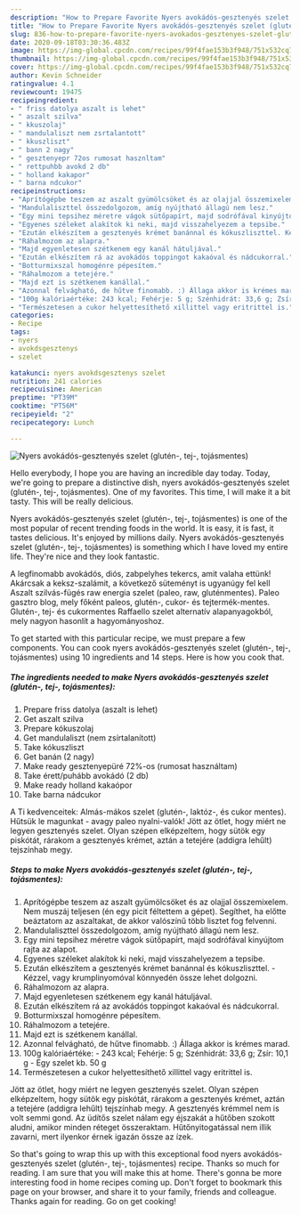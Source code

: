 ```yaml
---
description: "How to Prepare Favorite Nyers avokádós-gesztenyés szelet (glutén-, tej-, tojásmentes)"
title: "How to Prepare Favorite Nyers avokádós-gesztenyés szelet (glutén-, tej-, tojásmentes)"
slug: 836-how-to-prepare-favorite-nyers-avokados-gesztenyes-szelet-gluten-tej-tojasmentes
date: 2020-09-18T03:30:36.483Z
image: https://img-global.cpcdn.com/recipes/99f4fae153b3f948/751x532cq70/nyers-avokados-gesztenyes-szelet-gluten-tej-tojasmentes-recept-foto.jpg
thumbnail: https://img-global.cpcdn.com/recipes/99f4fae153b3f948/751x532cq70/nyers-avokados-gesztenyes-szelet-gluten-tej-tojasmentes-recept-foto.jpg
cover: https://img-global.cpcdn.com/recipes/99f4fae153b3f948/751x532cq70/nyers-avokados-gesztenyes-szelet-gluten-tej-tojasmentes-recept-foto.jpg
author: Kevin Schneider
ratingvalue: 4.1
reviewcount: 19475
recipeingredient:
- " friss datolya aszalt is lehet"
- " aszalt szilva"
- " kkuszolaj"
- " mandulaliszt nem zsrtalantott"
- " kkuszliszt"
- " bann 2 nagy"
- " gesztenyepr 72os rumosat hasznltam"
- " rettpuhbb avokd 2 db"
- " holland kakapor"
- " barna ndcukor"
recipeinstructions:
- "Aprítógépbe teszem az aszalt gyümölcsöket és az olajjal összemixelem. Nem muszáj teljesen (én egy picit féltettem a gépet). Segíthet, ha előtte beáztatom az aszaltakat, de akkor valószínű több lisztet fog felvenni."
- "Mandulaliszttel összedolgozom, amíg nyújtható állagú nem lesz."
- "Egy mini tepsihez méretre vágok sütőpapírt, majd sodrófával kinyújtom rajta az alapot."
- "Egyenes széleket alakítok ki neki, majd visszahelyezem a tepsibe."
- "Ezután elkészítem a gesztenyés krémet banánnal és kókuszliszttel. Kézzel, vagy krumplinyomóval könnyedén össze lehet dolgozni."
- "Ráhalmozom az alapra."
- "Majd egyenletesen szétkenem egy kanál hátuljával."
- "Ezután elkészítem rá az avokádós toppingot kakaóval és nádcukorral."
- "Botturmixszal homogénre pépesítem."
- "Ráhalmozom a tetejére."
- "Majd ezt is szétkenem kanállal."
- "Azonnal felvágható, de hűtve finomabb. :) Állaga akkor is krémes marad."
- "100g kalóriaértéke: 243 kcal; Fehérje: 5 g; Szénhidrát: 33,6 g; Zsír: 10,1 g Egy szelet kb. 50 g"
- "Természetesen a cukor helyettesíthető xillittel vagy eritrittel is."
categories:
- Recipe
tags:
- nyers
- avokdsgesztenys
- szelet

katakunci: nyers avokdsgesztenys szelet 
nutrition: 241 calories
recipecuisine: American
preptime: "PT39M"
cooktime: "PT56M"
recipeyield: "2"
recipecategory: Lunch

---
```



![Nyers avokádós-gesztenyés szelet (glutén-, tej-, tojásmentes)](https://img-global.cpcdn.com/recipes/99f4fae153b3f948/751x532cq70/nyers-avokados-gesztenyes-szelet-gluten-tej-tojasmentes-recept-foto.jpg)

Hello everybody, I hope you are having an incredible day today. Today, we're going to prepare a distinctive dish, nyers avokádós-gesztenyés szelet (glutén-, tej-, tojásmentes). One of my favorites. This time, I will make it a bit tasty. This will be really delicious.

Nyers avokádós-gesztenyés szelet (glutén-, tej-, tojásmentes) is one of the most popular of recent trending foods in the world. It is easy, it is fast, it tastes delicious. It's enjoyed by millions daily. Nyers avokádós-gesztenyés szelet (glutén-, tej-, tojásmentes) is something which I have loved my entire life. They're nice and they look fantastic.

A legfinomabb avokádós, diós, zabpelyhes tekercs, amit valaha ettünk! Akárcsak a keksz-szalámit, a következő süteményt is ugyanúgy fel kell Aszalt szilvás-fügés raw energia szelet (paleo, raw, gluténmentes). Paleo gasztro blog, mely főként paleos, glutén-, cukor- és tejtermék-mentes. Glutén-, tej- és cukormentes Raffaello szelet alternatív alapanyagokból, mely nagyon hasonlít a hagyományoshoz.


To get started with this particular recipe, we must prepare a few components. You can cook nyers avokádós-gesztenyés szelet (glutén-, tej-, tojásmentes) using 10 ingredients and 14 steps. Here is how you cook that.

<!--inarticleads1-->

##### The ingredients needed to make Nyers avokádós-gesztenyés szelet (glutén-, tej-, tojásmentes):

1. Prepare  friss datolya (aszalt is lehet)
1. Get  aszalt szilva
1. Prepare  kókuszolaj
1. Get  mandulaliszt (nem zsírtalanított)
1. Take  kókuszliszt
1. Get  banán (2 nagy)
1. Make ready  gesztenyepüré 72%-os (rumosat használtam)
1. Take  érett/puhább avokádó (2 db)
1. Make ready  holland kakaópor
1. Take  barna nádcukor


A Ti kedvenceitek: Almás-mákos szelet (glutén-, laktóz-, és cukor mentes). Hűtsük le magunkat - avagy paleo nyalni-valók! Jött az ötlet, hogy miért ne legyen gesztenyés szelet. Olyan szépen elképzeltem, hogy sütök egy piskótát, rárakom a gesztenyés krémet, aztán a tetejére (addigra lehűlt) tejszínhab megy. 

<!--inarticleads2-->

##### Steps to make Nyers avokádós-gesztenyés szelet (glutén-, tej-, tojásmentes):

1. Aprítógépbe teszem az aszalt gyümölcsöket és az olajjal összemixelem. Nem muszáj teljesen (én egy picit féltettem a gépet). Segíthet, ha előtte beáztatom az aszaltakat, de akkor valószínű több lisztet fog felvenni.
1. Mandulaliszttel összedolgozom, amíg nyújtható állagú nem lesz.
1. Egy mini tepsihez méretre vágok sütőpapírt, majd sodrófával kinyújtom rajta az alapot.
1. Egyenes széleket alakítok ki neki, majd visszahelyezem a tepsibe.
1. Ezután elkészítem a gesztenyés krémet banánnal és kókuszliszttel. - Kézzel, vagy krumplinyomóval könnyedén össze lehet dolgozni.
1. Ráhalmozom az alapra.
1. Majd egyenletesen szétkenem egy kanál hátuljával.
1. Ezután elkészítem rá az avokádós toppingot kakaóval és nádcukorral.
1. Botturmixszal homogénre pépesítem.
1. Ráhalmozom a tetejére.
1. Majd ezt is szétkenem kanállal.
1. Azonnal felvágható, de hűtve finomabb. :) Állaga akkor is krémes marad.
1. 100g kalóriaértéke: - 243 kcal; Fehérje: 5 g; Szénhidrát: 33,6 g; Zsír: 10,1 g - Egy szelet kb. 50 g
1. Természetesen a cukor helyettesíthető xillittel vagy eritrittel is.


Jött az ötlet, hogy miért ne legyen gesztenyés szelet. Olyan szépen elképzeltem, hogy sütök egy piskótát, rárakom a gesztenyés krémet, aztán a tetejére (addigra lehűlt) tejszínhab megy. A gesztenyés krémmel nem is volt semmi gond. Az üdítős szelet nálam egy éjszakát a hűtőben szokott aludni, amikor minden réteget összeraktam. Hűtőnyitogatással nem illik zavarni, mert ilyenkor érnek igazán össze az ízek. 

So that's going to wrap this up with this exceptional food nyers avokádós-gesztenyés szelet (glutén-, tej-, tojásmentes) recipe. Thanks so much for reading. I am sure that you will make this at home. There's gonna be more interesting food in home recipes coming up. Don't forget to bookmark this page on your browser, and share it to your family, friends and colleague. Thanks again for reading. Go on get cooking!
